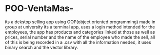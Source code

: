 # POO-VentaMas-
its a dekstop selling app using OOP(object oriented programming) made in group at university
its a terminal app, uses a login method intended for the employees, the app has products and categories linked at those as well as prices, serial number and the name 
of the employee who made the sell, all of this is being recorded in a .csv with all the information needed, it uses binary search and the vector library. 
